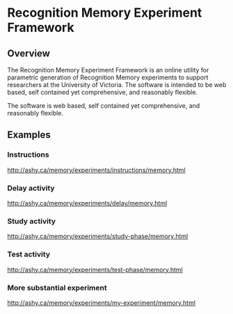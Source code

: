 # Recognition Memory Experiment Framework

## Overview
The Recognition Memory Experiment Framework is an online utility for parametric generation of Recognition Memory experiments to support researchers at the University of Victoria. The software is intended to be web based, self contained yet comprehensive, and reasonably flexible.

The software is web based, self contained yet comprehensive, and reasonably flexible.

## Examples
### Instructions
http://ashy.ca/memory/experiments/instructions/memory.html

### Delay activity
http://ashy.ca/memory/experiments/delay/memory.html

### Study activity
http://ashy.ca/memory/experiments/study-phase/memory.html

### Test activity
http://ashy.ca/memory/experiments/test-phase/memory.html

### More substantial experiment
http://ashy.ca/memory/experiments/my-experiment/memory.html

